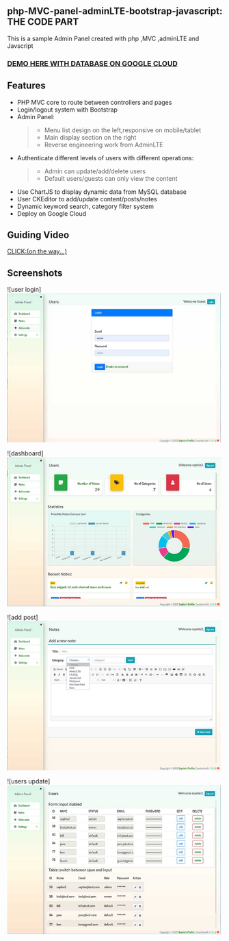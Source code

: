 ## php-MVC-panel-adminLTE-bootstrap-javascript: THE CODE PART
This is a sample Admin Panel created with php ,MVC ,adminLTE and Javscript

### [DEMO HERE WITH DATABASE ON GOOGLE CLOUD](https://sophie-nz.monster/mvc/users/register)
## Features
* PHP MVC core to route between controllers and pages
* Login/logout system with Bootstrap
* Admin Panel:
  >   * Menu list design on the left,responsive on mobile/tablet
  >   * Main display section on the right
  >   * Reverse engineering work from AdminLTE
* Authenticate different levels of users with different operations:  
  >   * Admin can update/add/delete users
  >   * Default users/guests can only view the content
* Use ChartJS to display dynamic data from MySQL database
* User CKEditor to add/update content/posts/notes
* Dynamic keyword search, category filter system
* Deploy on Google Cloud
## Guiding Video
[CLICK:(on the way...)](https://sophie-nz.monster/mvc/users/register)
## Screenshots

![user login]<img src="https://github.com/hong-cai/php-MVC-panel-adminLTE-bootstrap-javascript/blob/master/UserLogin.jpg" width="500">

![dashboard]<img src="https://github.com/hong-cai/php-MVC-panel-adminLTE-bootstrap-javascript/blob/master/dashboard.jpg" width="500">

![add post]<img src="https://github.com/hong-cai/php-MVC-panel-adminLTE-bootstrap-javascript/blob/master/addNotes.jpg" width="500">

![users update]<img src="https://github.com/hong-cai/php-MVC-panel-adminLTE-bootstrap-javascript/blob/master/EditUsers.jpg" width="500">
